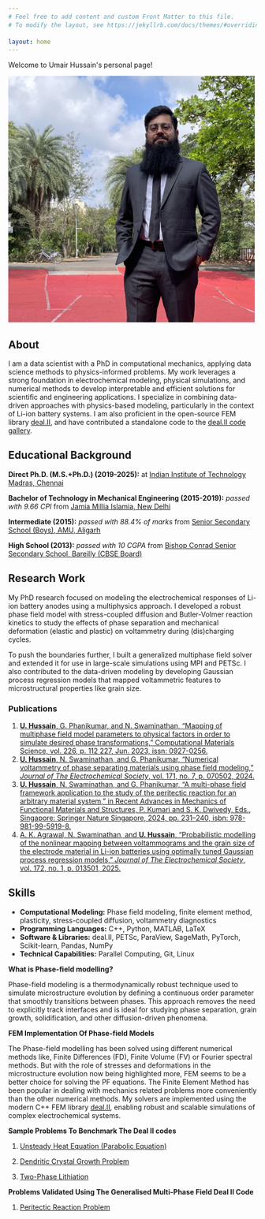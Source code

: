 ```yaml
---
# Feel free to add content and custom Front Matter to this file.
# To modify the layout, see https://jekyllrb.com/docs/themes/#overriding-theme-defaults

layout: home
---
```

Welcome to Umair Hussain's personal page!

<img src="/images/dp2.jpg" alt="Umair Hussain" width="500"/>

## About
I am a data scientist with a PhD in computational mechanics, applying data science methods to physics-informed problems. My work leverages a strong foundation in electrochemical modeling, physical simulations, and numerical methods to develop interpretable and efficient solutions for scientific and engineering applications. I specialize in combining data-driven approaches with physics-based modeling, particularly in the context of Li-ion battery systems. I am also proficient in the open-source FEM library [deal.II](https://www.dealii.org/), and have contributed a standalone code to the [deal.II code gallery](https://www.dealii.org/current/doxygen/deal.II/code_gallery_Crystal_Growth_Phase_Field_Model.html).

## Educational Background
**Direct Ph.D. (M.S.+Ph.D.) (2019-2025):** at [Indian Institute of Technology Madras, Chennai](https://mech.iitm.ac.in/meiitm/)

**Bachelor of Technology in Mechanical Engineering (2015-2019):** *passed with 9.66 CPI* from [Jamia Millia Islamia, New Delhi](https://www.jmi.ac.in/mechanical)

**Intermediate (2015):** *passed with 88.4% of marks* from [Senior Secondary School (Boys), AMU, Aligarh](https://www.amu.ac.in/schools/saiyyid-hamid-senior-secondary-school-boys/home-page)

**High School (2013):** *passed with 10 CGPA* from [Bishop Conrad Senior Secondary School, Bareilly (CBSE Board)](https://bcsbareilly.com/)

## Research Work
My PhD research focused on modeling the electrochemical responses of Li-ion battery anodes using a multiphysics approach. I developed a robust phase field model with stress-coupled diffusion and Butler-Volmer reaction kinetics to study the effects of phase separation and mechanical deformation (elastic and plastic) on voltammetry during (dis)charging cycles. 

To push the boundaries further, I built a generalized multiphase field solver and extended it for use in large-scale simulations using MPI and PETSc. I also contributed to the data-driven modeling by developing Gaussian process regression models that mapped voltammetric features to microstructural properties like grain size.

### Publications
1. [**U. Hussain**, G. Phanikumar, and N. Swaminathan, “Mapping of multiphase field model parameters to physical factors in order to simulate desired phase transformations,” Computational Materials Science, vol. 226, p. 112 227, Jun. 2023, issn: 0927-0256.](https://doi.org/10.1016/J.COMMATSCI.2023.112227)
2. [**U. Hussain**, N. Swaminathan, and G. Phanikumar, “Numerical voltammetry of phase separating materials using phase field modeling,” *Journal of The Electrochemical Society*, vol. 171, no. 7, p. 070502, 2024.](https://doi.org/10.1149/1945-7111/ad59cc)
3. [**U. Hussain**, N. Swaminathan, and G. Phanikumar, “A multi-phase field framework application to the study of the peritectic reaction for an arbitrary material system,” in Recent Advances in Mechanics of Functional Materials and Structures, P. Kumari and S. K. Dwivedy, Eds., Singapore: Springer Nature Singapore, 2024, pp. 231–240, isbn: 978-981-99-5919-8.](https://doi.org/10.1007/978-981-99-5919-8_20)
4. [A. K. Agrawal, N. Swaminathan, and **U. Hussain**, “Probabilistic modelling of the nonlinear mapping between voltammograms and the grain size of the electrode material in Li-ion batteries using optimally tuned Gaussian process regression models,” *Journal of The Electrochemical Society*, vol. 172, no. 1, p. 013501, 2025.](https://doi.org/10.1149/1945-7111/ada0b6)



## Skills
- **Computational Modeling:** Phase field modeling, finite element method, plasticity, stress-coupled diffusion, voltammetry diagnostics
- **Programming Languages:** C++, Python, MATLAB, LaTeX
- **Software & Libraries:** deal.II, PETSc, ParaView, SageMath, PyTorch, Scikit-learn, Pandas, NumPy
- **Technical Capabilities:** Parallel Computing, Git, Linux

**What is Phase-field modelling?**

Phase-field modeling is a thermodynamically robust technique used to simulate microstructure evolution by defining a continuous order parameter that smoothly transitions between phases. This approach removes the need to explicitly track interfaces and is ideal for studying phase separation, grain growth, solidification, and other diffusion-driven phenomena.


**FEM Implementation Of Phase-field Models**

The Phase-field modelling has been solved using different numerical methods like, Finite Differences (FD), Finite Volume (FV) or Fourier spectral methods. But with
the role of stresses and deformations in the microstructure evolution now being highlighted more, FEM seems to be a better choice for solving the PF equations.
The Finite Element Method has been popular in dealing with mechanics related problems more conveniently than the other numerical methods. My solvers are implemented using the modern C++ FEM library [deal.II](https://www.dealii.org/), enabling robust and scalable simulations of complex electrochemical systems.

**Sample Problems To Benchmark The Deal II codes**

1. [Unsteady Heat Equation (Parabolic Equation)](https://umairhussaincmm.github.io/heat-equation/)

2. [Dendritic Crystal Growth Problem](https://umairhussaincmm.github.io/kobayashi/)

3. [Two-Phase Lithiation](https://umairhussaincmm.github.io/2phaselith/)

**Problems Validated Using The Generalised Multi-Phase Field Deal II Code**

1. [Peritectic Reaction Problem](https://umairhussaincmm.github.io/peritectic/)
